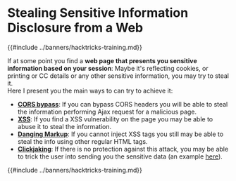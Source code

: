 # Stealing Sensitive Information Disclosure from a Web

{{#include ../banners/hacktricks-training.md}}

If at some point you find a **web page that presents you sensitive information based on your session**: Maybe it's reflecting cookies, or printing or CC details or any other sensitive information, you may try to steal it.\
Here I present you the main ways to can try to achieve it:

- [**CORS bypass**](../pentesting-web/cors-bypass.md): If you can bypass CORS headers you will be able to steal the information performing Ajax request for a malicious page.
- [**XSS**](../pentesting-web/xss-cross-site-scripting/): If you find a XSS vulnerability on the page you may be able to abuse it to steal the information.
- [**Danging Markup**](../pentesting-web/dangling-markup-html-scriptless-injection/): If you cannot inject XSS tags you still may be able to steal the info using other regular HTML tags.
- [**Clickjaking**](../pentesting-web/clickjacking.md): If there is no protection against this attack, you may be able to trick the user into sending you the sensitive data (an example [here](https://medium.com/bugbountywriteup/apache-example-servlet-leads-to-61a2720cac20)).

{{#include ../banners/hacktricks-training.md}}

